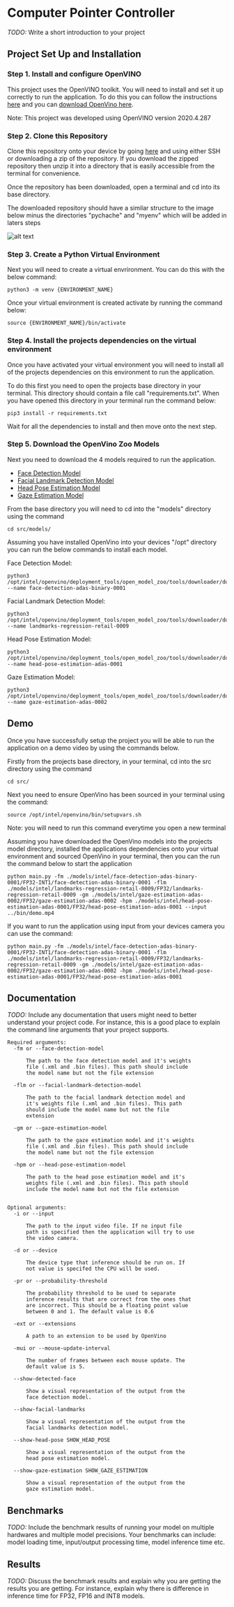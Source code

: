 # Computer Pointer Controller

*TODO:* Write a short introduction to your project

## Project Set Up and Installation

### Step 1. Install and configure OpenVINO
This project uses the OpenVINO toolkit. You will need to install and set it up correctly to run the application. To do this you can follow the instructions [here](https://docs.openvinotoolkit.org/latest/index.html) and you can [download OpenVino here](https://software.intel.com/en-us/openvino-toolkit/choose-download).

Note: This project was developed using OpenVINO version 2020.4.287

### Step 2. Clone this Repository
Clone this repository onto your device by going [here](https://github.com/MichaelDalton7/computer-pointer-controller) and using either SSH or downloading a zip of the repository. If you download the zipped repository then unzip it into a directory that is easily accessible from the terminal for convenience.

Once the repository has been downloaded, open a terminal and cd into its base directory.

The downloaded repository should have a similar structure to the image below minus the directories "pychache" and "myenv" which will be added in laters steps

![alt text](./project_structure.png)

### Step 3. Create a Python Virtual Environment

Next you will need to create a virtual envrironment. You can do this with the below command:

```
python3 -m venv {ENVIRONMENT_NAME}
```

Once your virtual environment is created activate by running the command below:

```
source {ENVIRONMENT_NAME}/bin/activate
```

### Step 4. Install the projects dependencies on the virtual environment

Once you have activated your virtual environment you will need to install all of the projects dependencies on this environment to run the application. 

To do this first you need to open the projects base directory in your terminal. This directory should contain a file call "requirements.txt". When you have opened this directory in your terminal run the command below:

```
pip3 install -r requirements.txt
```

Wait for all the dependencies to install and then move onto the next step.

### Step 5. Download the OpenVino Zoo Models

Next you need to download the 4 models required to run the application. 

 - [Face Detection Model](https://docs.openvinotoolkit.org/latest/omz_models_intel_face_detection_adas_binary_0001_description_face_detection_adas_binary_0001.html)
- [Facial Landmark Detection Model](https://docs.openvinotoolkit.org/latest/omz_models_intel_landmarks_regression_retail_0009_description_landmarks_regression_retail_0009.html)
- [Head Pose Estimation Model](https://docs.openvinotoolkit.org/latest/omz_models_intel_head_pose_estimation_adas_0001_description_head_pose_estimation_adas_0001.html)
- [Gaze Estimation Model](https://docs.openvinotoolkit.org/latest/omz_models_intel_gaze_estimation_adas_0002_description_gaze_estimation_adas_0002.html)

From the base directory you will need to cd into the "models" directory using the command

```
cd src/models/
```

Assuming you have installed OpenVino into your devices "/opt" directory you can run the below commands to install each model.

Face Detection Model:
```
python3 /opt/intel/openvino/deployment_tools/open_model_zoo/tools/downloader/downloader.py --name face-detection-adas-binary-0001  
```

Facial Landmark Detection Model:
```
python3 /opt/intel/openvino/deployment_tools/open_model_zoo/tools/downloader/downloader.py --name landmarks-regression-retail-0009
```

Head Pose Estimation Model:
```
python3 /opt/intel/openvino/deployment_tools/open_model_zoo/tools/downloader/downloader.py --name head-pose-estimation-adas-0001 
```

Gaze Estimation Model:
```
python3 /opt/intel/openvino/deployment_tools/open_model_zoo/tools/downloader/downloader.py --name gaze-estimation-adas-0002 
```

## Demo
Once you have successfully setup the project you will be able to run the application on a demo video by using the commands below.

Firstly from the projects base directory, in your terminal, cd into the src directory using the command

```
cd src/
```

Next you need to ensure OpenVino has been sourced in your terminal using the command:

```
source /opt/intel/openvino/bin/setupvars.sh
```

Note: you will need to run this command everytime you open a new terminal

Assuming you have downloaded the OpenVino models into the projects model directory, installed the applications dependencies onto your virtual environment and sourced OpenVino in your terminal, then you can the run the command below to start the application

```
python main.py -fm ./models/intel/face-detection-adas-binary-0001/FP32-INT1/face-detection-adas-binary-0001 -flm ./models/intel/landmarks-regression-retail-0009/FP32/landmarks-regression-retail-0009 -gm ./models/intel/gaze-estimation-adas-0002/FP32/gaze-estimation-adas-0002 -hpm ./models/intel/head-pose-estimation-adas-0001/FP32/head-pose-estimation-adas-0001 --input ../bin/demo.mp4
```

If you want to run the application using input from your devices camera you can use the command:

```
python main.py -fm ./models/intel/face-detection-adas-binary-0001/FP32-INT1/face-detection-adas-binary-0001 -flm ./models/intel/landmarks-regression-retail-0009/FP32/landmarks-regression-retail-0009 -gm ./models/intel/gaze-estimation-adas-0002/FP32/gaze-estimation-adas-0002 -hpm ./models/intel/head-pose-estimation-adas-0001/FP32/head-pose-estimation-adas-0001
```

## Documentation
*TODO:* Include any documentation that users might need to better understand your project code. For instance, this is a good place to explain the command line arguments that your project supports.

```
Required arguments:
  -fm or --face-detection-model
  
      The path to the face detection model and it's weights
      file (.xml and .bin files). This path should include
      the model name but not the file extension

  -flm or --facial-landmark-detection-model

      The path to the facial landmark detection model and
      it's weights file (.xml and .bin files). This path
      should include the model name but not the file
      extension

  -gm or --gaze-estimation-model

      The path to the gaze estimation model and it's weights
      file (.xml and .bin files). This path should include
      the model name but not the file extension

  -hpm or --head-pose-estimation-model

      The path to the head pose estimation model and it's
      weights file (.xml and .bin files). This path should
      include the model name but not the file extension


Optional arguments:
  -i or --input

      The path to the input video file. If no input file
      path is specified then the application will try to use
      the video camera.

  -d or --device

      The device type that inference should be run on. If
      not value is specifed the CPU will be used.

  -pr or --probability-threshold

      The probability threshold to be used to separate
      inference results that are correct from the ones that
      are incorrect. This should be a floating point value
      between 0 and 1. The default value is 0.6

  -ext or --extensions

      A path to an extension to be used by OpenVino

  -mui or --mouse-update-interval

      The number of frames between each mouse update. The
      default value is 5.

  --show-detected-face

      Show a visual representation of the output from the
      face detection model.

  --show-facial-landmarks

      Show a visual representation of the output from the
      facial landmarks detection model.

  --show-head-pose SHOW_HEAD_POSE

      Show a visual representation of the output from the
      head pose estimation model.

  --show-gaze-estimation SHOW_GAZE_ESTIMATION

      Show a visual representation of the output from the
      gaze estimation model.

```

## Benchmarks
*TODO:* Include the benchmark results of running your model on multiple hardwares and multiple model precisions. Your benchmarks can include: model loading time, input/output processing time, model inference time etc.

## Results
*TODO:* Discuss the benchmark results and explain why you are getting the results you are getting. For instance, explain why there is difference in inference time for FP32, FP16 and INT8 models.
